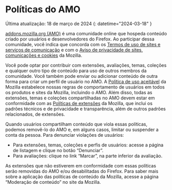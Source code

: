 # Políticas do AMO

Última atualização: 18 de março de 2024
{: datetime="2024-03-18" }

[addons.mozilla.org (AMO)](https://addons.mozilla.org/) é uma comunidade online que hospeda conteúdo criado por usuários e desenvolvedores do Firefox. Ao participar dessa comunidade, você indica que concorda com os [Termos de uso de sites e serviços de comunicação](https://www.mozilla.org/about/legal/terms/mozilla/) e com o [Aviso de privacidade de sites, comunicações e cookies](https://www.mozilla.org/privacy/websites/) da Mozilla.

Você pode optar por contribuir com extensões, avaliações, temas, coleções e qualquer outro tipo de conteúdo para uso de outros membros da comunidade. Você também pode enviar ou adicionar conteúdo de outra forma para criar um perfil de usuário no AMO. A [Política de uso aceitável](https://www.mozilla.org/about/legal/acceptable-use/) da Mozilla estabelece nossas regras de comportamento de usuários em todos os produtos e sites da Mozilla, incluindo o AMO. Além disso, todas as extensões, temas e coleções compartilhadas no AMO devem estar em conformidade com as [Políticas de extensões](https://extensionworkshop.com/documentation/publish/add-on-policies/) da Mozilla, que inclui os padrões técnicos e de privacidade e transparência, além de outros padrões relacionados, de extensões.

Quando usuários compartilham conteúdo que viola essas políticas, podemos removê-lo do AMO e, em alguns casos, limitar ou suspender a conta da pessoa. Para denunciar violações de usuários:

- Para extensões, temas, coleções e perfis de usuários: acesse a página de listagem e clique no botão “Denunciar”.
- Para avaliações: clique no link “Marcar”, na parte inferior da avaliação.

As extensões que não estiverem em conformidade com essas políticas serão removidas do AMO e/ou desabilitadas do Firefox. Para saber mais sobre a aplicação das políticas de conteúdo da Mozilla, acesse a página “Moderação de conteúdo” no site da Mozilla.

